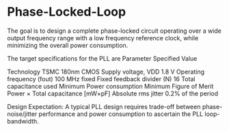# Phase-Locked-Loop
The goal is to design a complete phase-locked circuit operating over a wide output frequency range with a low frequency reference clock, while minimizing the overall power consumption.

The target specifications for the PLL are
Parameter                                                 Specified Value

Technology                                                 TSMC 180nm CMOS
Supply voltage, VDD                                             1.8 V
Operating frequency (fout)                                  100 MHz fixed 
Fixed feedback divider (N)                                        16
Total capacitance used                                          Minimum
Power consumption                                               Minimum
Figure of Merit                                 Power × Total capacitance [mW×pF]
Absolute rms jitter                                       0.2% of the period

Design Expectation: A typical PLL design requires trade-off between phase-noise/jitter performance and power consumption to ascertain the PLL loop-bandwidth.
